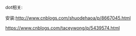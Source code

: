 dot相关:

安装:<http://www.cnblogs.com/shuodehaoa/p/8667045.html>

<https://www.cnblogs.com/taceywong/p/5439574.html>

